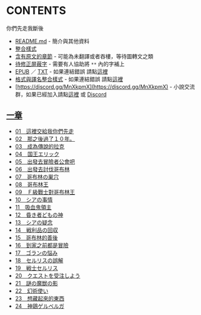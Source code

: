 # CONTENTS

你們先走我斷後


- [README.md](README.md) - 簡介與其他資料
- [整合樣式](%E6%95%B4%E5%90%88%E6%A8%A3%E5%BC%8F.md)
- [含有原文的章節](ja.md) - 可能為未翻譯或者吞樓，等待圖轉文之類
- [待修正屏蔽字](%E5%BE%85%E4%BF%AE%E6%AD%A3%E5%B1%8F%E8%94%BD%E5%AD%97.md) - 需要有人協助將 `**` 內的字補上
- [EPUB](https://gitlab.com/demonovel/epub-txt/blob/master/syosetu_out/%E5%BF%AB%E8%B5%B0%EF%BC%81%E9%80%99%E8%A3%A1%E5%B0%B1%E4%BA%A4%E7%B5%A6%E6%88%91%E4%BA%86%EF%BC%81%E9%80%99%E6%A8%A3%E8%AA%AA%E7%9A%84%E5%8D%81%E5%B9%B4%E9%81%8E%E5%BE%8C%EF%BC%8C%E6%88%90%E4%BA%86%E5%82%B3%E8%AA%AA.epub) ／ [TXT](https://gitlab.com/demonovel/epub-txt/blob/master/syosetu_out/out/%E5%BF%AB%E8%B5%B0%EF%BC%81%E9%80%99%E8%A3%A1%E5%B0%B1%E4%BA%A4%E7%B5%A6%E6%88%91%E4%BA%86%EF%BC%81%E9%80%99%E6%A8%A3%E8%AA%AA%E7%9A%84%E5%8D%81%E5%B9%B4%E9%81%8E%E5%BE%8C%EF%BC%8C.out.txt) - 如果連結錯誤 請點[這裡](https://gitlab.com/demonovel/epub-txt/tree/master)
- [格式與譯名整合樣式](https://github.com/bluelovers/node-novel/blob/master/lib/locales/%E4%BD%A0%E5%80%91%E5%85%88%E8%B5%B0%E6%88%91%E6%96%B7%E5%BE%8C.ts) - 如果連結錯誤 請點[這裡](https://github.com/bluelovers/node-novel/tree/master/lib/locales)
- [https://discord.gg/MnXkpmX](https://discord.gg/MnXkpmX) - 小說交流群，如果已經加入請點[這裡](https://discordapp.com/channels/467794087769014273/467794088285175809) 或 [Discord](https://discordapp.com/channels/@me)


## [一章](00000_%E4%B8%80%E7%AB%A0)

- [01　這裡交給我你們先走](00000_%E4%B8%80%E7%AB%A0/01%E3%80%80%E9%80%99%E8%A3%A1%E4%BA%A4%E7%B5%A6%E6%88%91%E4%BD%A0%E5%80%91%E5%85%88%E8%B5%B0.txt)
- [02　那之後過了１０年。](00000_%E4%B8%80%E7%AB%A0/02%E3%80%80%E9%82%A3%E4%B9%8B%E5%BE%8C%E9%81%8E%E4%BA%86%EF%BC%91%EF%BC%90%E5%B9%B4%E3%80%82.txt)
- [03　成為傳說的拉克](00000_%E4%B8%80%E7%AB%A0/03%E3%80%80%E6%88%90%E7%82%BA%E5%82%B3%E8%AA%AA%E7%9A%84%E6%8B%89%E5%85%8B.txt)
- [04　国王エリック](00000_%E4%B8%80%E7%AB%A0/04%E3%80%80%E5%9B%BD%E7%8E%8B%E3%82%A8%E3%83%AA%E3%83%83%E3%82%AF.txt)
- [05　出發去冒險者公會吧](00000_%E4%B8%80%E7%AB%A0/05%E3%80%80%E5%87%BA%E7%99%BC%E5%8E%BB%E5%86%92%E9%9A%AA%E8%80%85%E5%85%AC%E6%9C%83%E5%90%A7.txt)
- [06　出發去討伐哥布林](00000_%E4%B8%80%E7%AB%A0/06%E3%80%80%E5%87%BA%E7%99%BC%E5%8E%BB%E8%A8%8E%E4%BC%90%E5%93%A5%E5%B8%83%E6%9E%97.txt)
- [07　哥布林の巣穴](00000_%E4%B8%80%E7%AB%A0/07%E3%80%80%E5%93%A5%E5%B8%83%E6%9E%97%E3%81%AE%E5%B7%A3%E7%A9%B4.txt)
- [08　哥布林王](00000_%E4%B8%80%E7%AB%A0/08%E3%80%80%E5%93%A5%E5%B8%83%E6%9E%97%E7%8E%8B.txt)
- [09　Ｆ級戰士對哥布林王](00000_%E4%B8%80%E7%AB%A0/09%E3%80%80%EF%BC%A6%E7%B4%9A%E6%88%B0%E5%A3%AB%E5%B0%8D%E5%93%A5%E5%B8%83%E6%9E%97%E7%8E%8B.txt)
- [10　シアの事情](00000_%E4%B8%80%E7%AB%A0/10%E3%80%80%E3%82%B7%E3%82%A2%E3%81%AE%E4%BA%8B%E6%83%85.txt)
- [11　吸血鬼領主](00000_%E4%B8%80%E7%AB%A0/11%E3%80%80%E5%90%B8%E8%A1%80%E9%AC%BC%E9%A0%98%E4%B8%BB.txt)
- [12　昏き者どもの神](00000_%E4%B8%80%E7%AB%A0/12%E3%80%80%E6%98%8F%E3%81%8D%E8%80%85%E3%81%A9%E3%82%82%E3%81%AE%E7%A5%9E.txt)
- [13　シアの疑念](00000_%E4%B8%80%E7%AB%A0/13%E3%80%80%E3%82%B7%E3%82%A2%E3%81%AE%E7%96%91%E5%BF%B5.txt)
- [14　戦利品の回収](00000_%E4%B8%80%E7%AB%A0/14%E3%80%80%E6%88%A6%E5%88%A9%E5%93%81%E3%81%AE%E5%9B%9E%E5%8F%8E.txt)
- [15　哥布林的善後](00000_%E4%B8%80%E7%AB%A0/15%E3%80%80%E5%93%A5%E5%B8%83%E6%9E%97%E7%9A%84%E5%96%84%E5%BE%8C.txt)
- [16　到家之前都是冒險](00000_%E4%B8%80%E7%AB%A0/16%E3%80%80%E5%88%B0%E5%AE%B6%E4%B9%8B%E5%89%8D%E9%83%BD%E6%98%AF%E5%86%92%E9%9A%AA.txt)
- [17　ゴランの悩み](00000_%E4%B8%80%E7%AB%A0/17%E3%80%80%E3%82%B4%E3%83%A9%E3%83%B3%E3%81%AE%E6%82%A9%E3%81%BF.txt)
- [18　セルリスの誤解](00000_%E4%B8%80%E7%AB%A0/18%E3%80%80%E3%82%BB%E3%83%AB%E3%83%AA%E3%82%B9%E3%81%AE%E8%AA%A4%E8%A7%A3.txt)
- [19　戦士セルリス](00000_%E4%B8%80%E7%AB%A0/19%E3%80%80%E6%88%A6%E5%A3%AB%E3%82%BB%E3%83%AB%E3%83%AA%E3%82%B9.txt)
- [20　クエストを受注しよう](00000_%E4%B8%80%E7%AB%A0/20%E3%80%80%E3%82%AF%E3%82%A8%E3%82%B9%E3%83%88%E3%82%92%E5%8F%97%E6%B3%A8%E3%81%97%E3%82%88%E3%81%86.txt)
- [21　謎の魔獣の影](00000_%E4%B8%80%E7%AB%A0/21%E3%80%80%E8%AC%8E%E3%81%AE%E9%AD%94%E7%8D%A3%E3%81%AE%E5%BD%B1.txt)
- [22　幻術使い](00000_%E4%B8%80%E7%AB%A0/22%E3%80%80%E5%B9%BB%E8%A1%93%E4%BD%BF%E3%81%84.txt)
- [23　想藏起來的東西](00000_%E4%B8%80%E7%AB%A0/23%E3%80%80%E6%83%B3%E8%97%8F%E8%B5%B7%E4%BE%86%E7%9A%84%E6%9D%B1%E8%A5%BF.txt)
- [24　神鶏ゲルベルガ](00000_%E4%B8%80%E7%AB%A0/24%E3%80%80%E7%A5%9E%E9%B6%8F%E3%82%B2%E3%83%AB%E3%83%99%E3%83%AB%E3%82%AC.txt)

